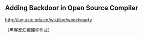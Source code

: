 Adding Backdoor in Open Source Compiler
---------------------------------------

http://lug.ustc.edu.cn/wiki/lug/weeklyparty

（黑客反汇编课程作业）
